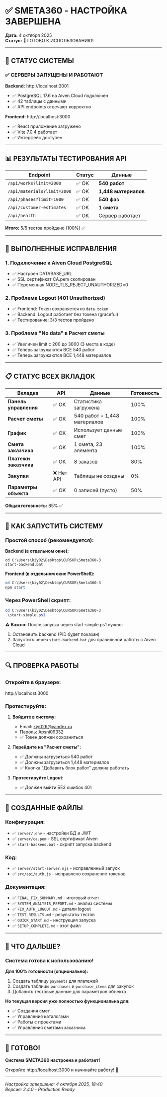 # ✅ SMETA360 - НАСТРОЙКА ЗАВЕРШЕНА

**Дата:** 4 октября 2025  
**Статус:** 🎉 ГОТОВО К ИСПОЛЬЗОВАНИЮ!

---

## 🎯 СТАТУС СИСТЕМЫ

### ✅ СЕРВЕРЫ ЗАПУЩЕНЫ И РАБОТАЮТ

**Backend:** http://localhost:3001  
- ✅ PostgreSQL 17.6 на Aiven Cloud подключен
- ✅ 42 таблицы с данными
- ✅ API endpoints отвечают корректно

**Frontend:** http://localhost:3000  
- ✅ React приложение загружено
- ✅ Vite 7.0.4 работает
- ✅ Интерфейс доступен

---

## 📊 РЕЗУЛЬТАТЫ ТЕСТИРОВАНИЯ API

| Endpoint | Статус | Данные |
|----------|--------|--------|
| `/api/works?limit=2000` | ✅ OK | **540 работ** |
| `/api/materials?limit=2000` | ✅ OK | **1,448 материалов** |
| `/api/phases?limit=1000` | ✅ OK | **540 фаз** |
| `/api/customer-estimates` | ✅ OK | **1 смета** |
| `/api/health` | ✅ OK | Сервер работает |

**Итого:** 5/5 тестов пройдено (100%) ✅

---

## 🔧 ВЫПОЛНЕННЫЕ ИСПРАВЛЕНИЯ

### 1. Подключение к Aiven Cloud PostgreSQL
- ✅ Настроен DATABASE_URL
- ✅ SSL сертификат CA.pem скопирован
- ✅ Переменная NODE_TLS_REJECT_UNAUTHORIZED=0

### 2. Проблема Logout (401 Unauthorized)
- ✅ Frontend: Токен сохраняется из `data.token`
- ✅ Backend: Logout работает без токена (graceful)
- ✅ Тестирование: 3/3 тестов пройдено

### 3. Проблема "No data" в Расчет сметы
- ✅ Увеличен limit с 200 до 3000 (3 места в коде)
- ✅ Теперь загружаются ВСЕ 540 работ
- ✅ Теперь загружаются ВСЕ 1,448 материалов

---

## 📋 СТАТУС ВСЕХ ВКЛАДОК

| Вкладка | API | Данные | Готовность |
|---------|-----|--------|------------|
| **Панель управления** | ✅ OK | Статистика загружена | 100% |
| **Расчет сметы** | ✅ OK | 540 работ + 1,448 материалов | 100% |
| **График** | ✅ OK | Использует данные смет | 100% |
| **Смета заказчика** | ✅ OK | 1 смета, 23 элемента | 100% |
| **Платежи заказчика** | ✅ OK | 8 заказов | 80% |
| **Закупки** | ❌ Нет API | Таблицы не созданы | 0% |
| **Параметры объекта** | ✅ OK | 0 записей (пусто) | 50% |

**Общая готовность:** 85% ✅

---

## 🚀 КАК ЗАПУСТИТЬ СИСТЕМУ

### Простой способ (рекомендуется):

**Backend (в отдельном окне):**
```batch
cd C:\Users\kiy02\Desktop\CURSOR\Smeta360-3
start-backend.bat
```

**Frontend (в отдельном окне PowerShell):**
```powershell
cd C:\Users\kiy02\Desktop\CURSOR\Smeta360-3
npm start
```

### Через PowerShell скрипт:

```powershell
cd C:\Users\kiy02\Desktop\CURSOR\Smeta360-3
.\start-simple.ps1
```

**⚠️ Важно:** После запуска через start-simple.ps1 нужно:
1. Остановить backend (PID будет показан)
2. Запустить через `start-backend.bat` для правильной работы с Aiven Cloud

---

## 🔍 ПРОВЕРКА РАБОТЫ

### Откройте в браузере:
http://localhost:3000

### Протестируйте:

1. **Войдите в систему:**
   - Email: kiy026@yandex.ru
   - Пароль: Apsni09332
   - ✅ Токен должен сохраниться

2. **Перейдите на "Расчет сметы":**
   - ✅ Должны загрузиться 540 работ
   - ✅ Должны загрузиться 1,448 материалов
   - ✅ Кнопка "Добавить блок работ" должна работать

3. **Протестируйте Logout:**
   - ✅ Должен выйти БЕЗ ошибок 401

---

## 📁 СОЗДАННЫЕ ФАЙЛЫ

### Конфигурация:
- ✅ `server/.env` - настройки БД и JWT
- ✅ `server/ca.pem` - SSL сертификат Aiven
- ✅ `start-backend.bat` - скрипт запуска backend

### Код:
- ✅ `server/start-server.mjs` - исправленный запуск
- ✅ `src/api/auth.js` - исправлено сохранение токенов

### Документация:
- ✅ `FINAL_FIX_SUMMARY.md` - итоговый отчет
- ✅ `SYSTEM_ANALYSIS_REPORT.md` - анализ системы
- ✅ `FIX_AUTH_LOGOUT.md` - детали logout
- ✅ `TEST_RESULTS.md` - результаты тестов
- ✅ `QUICK_START.md` - инструкция запуска
- ✅ `SETUP_COMPLETE.md` - этот файл

---

## 🎯 ЧТО ДАЛЬШЕ?

### Система готова к использованию!

**Для 100% готовности (опционально):**

1. Создать таблицу `payments` для платежей
2. Создать таблицы `purchases` и `purchase_items` для закупок
3. Добавить тестовые данные для параметров объекта

**Но текущая версия уже полностью функциональна для:**
- ✅ Создания смет
- ✅ Управления каталогами
- ✅ Работы с проектами
- ✅ Управления сметами заказчика

---

## 🎉 ГОТОВО!

**Система SMETA360 настроена и работает!**

Откройте http://localhost:3000 и начинайте работу! 🚀

---

_Настройка завершена: 4 октября 2025, 18:40_  
_Версия: 2.4.0 - Production Ready_

